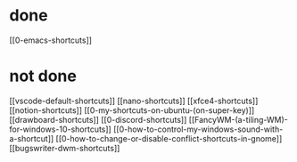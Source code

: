 # done
[[0-emacs-shortcuts]]
# not done
[[vscode-default-shortcuts]]
[[nano-shortcuts]]
[[xfce4-shortcuts]]
[[notion-shortcuts]]
[[0-my-shortcuts-on-ubuntu-(on-super-key)]]
[[drawboard-shortcuts]]
[[0-discord-shortcuts]]
[[FancyWM-(a-tiling-WM)-for-windows-10-shortcuts]]
[[0-how-to-control-my-windows-sound-with-a-shortcut]]
[[0-how-to-change-or-disable-conflict-shortcuts-in-gnome]]
[[bugswriter-dwm-shortcuts]]
